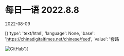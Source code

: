 # 每日一语 2022.8.8

2022-08-09

[{'type': 'text/html', 'language': None, 'base': 'https://chinadigitaltimes.net/chinese/feed', 'value': '套路

![GitHub](https://chinadigitaltimes.net/chinese/files/2022/08/8.8.jpg)'}]